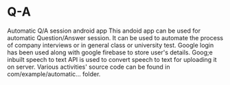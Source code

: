 # Q-A
Automatic Q/A session android app
This andoid app can be used for automatic Question/Answer session. It can be used to automate the process of company interviews or in general class or university test.
Google login has been used along with google firebase to store user's details.
Goog;e inbuilt speech to text API is used to convert speech to text for uploading it on server.
Various activities' source code can be found in com/example/automatic... folder.
